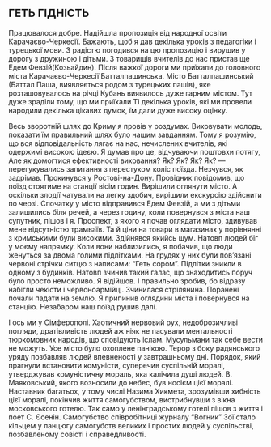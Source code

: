 ## ГЕТЬ ГІДНІСТЬ

Працювалося добре.
Надійшла пропозиція від народної освіти Карачаєво-Черкесії.
Бажають, щоб я дав декілька уроків з педагогіки і турецької мови.
З радістю погодився на цю пропозицію і вирушив у дорогу з дружиною і дітьми.
З товарищів вчителів до нас пристав ще Едем Февзій(Козьайдин).
Після важкої дороги ми приїхали до головного міста Карачаєво-Черкесії Батталпашинська.
Місто Батталпашинський (Баттал Паша, виявляється родом з турецьких пашів), яке розташовувалось на річці Кубань виявилось дуже гарним містом.
Тут дуже зраділи тому, що ми приїхали
Ті декілька уроків, які ми провели народили декілька цікавих думок, їм дали дуже високу оцінку.

Весь зворотній шлях до Криму я провів у роздумах.
Виховувати молодь, показати їм правильний шлях було нашим завданням.
Тому я розумію, що вся відповідальність лягає на нас, нечислених вчителів, які одержимі високою ідеєю.
Я думав про це, відчуваючи поштовхи потягу,
Але як домогтися ефективності виховання?
Як?
Як?
Як?
Як? — перегукувались запитання з перестуком коліс поїзда.
Незчувся, як задрімав.
Прокинувся у Ростові-на-Дону.
Провідник повідомив, що поїзд стоятиме на станції вісім годин.
Вирішили оглянути місто.
А оскільки злодії чатували на легку здобич, вирішили екскурсію здійснити по черзі.
Спочатку у місто відправився Едем Февзій, а ми з дітьми залишились біля речей, а через годину, коли повернувся з міста наш супутник, пішов і я.
Проспект, з якого я почав оглядати місто, здивував мене відсутністю трамваїв.
Та й ціни на товари в магазинах у порівнянні з кримськими були високими.
Здійнявся якийсь шум.
Натовп людей біг у моєму напрямку.
Коли вони наблизились, я побачив, що люди женуться за двома голими підлітками.
На грудях у них були пов’язані червоні стрічки ситцю з написами: “Геть сором”. Підлітки зникли в одному з будинків.
Натовп зчинив такий галас, що знаходитись поруч було просто неможливо.
Я відійшов.
І правильно зробив, бо відразу набігли чекісти і червоноармійці.
Зчинилася стрілянина.
Поранені почали падати на землю.
Я припинив оглядини міста і повернувся на станцію.
Незабаром наш поїзд рушив далі.

І ось ми у Сімферополі.
Хаотичний нервовий рух, недоброзичливі погляди, дратівливість людей аж ніяк не пасували ментальності тюркомовних народів, що сповідують іслам.
Мусульмани так себе вести не можуть.
Усе місто було охоплене панікою.
Терор з боку радянського уряду позбавляв людей впевненості у завтрашньому дні.
Порядок, який прагнули встановити комуністи, суперечив суспільній моралі, утверджував комуністичну мораль, яка калічила душі людей.
В. Маяковський, якого возносили до небес, був носієм цієї моралі.
Наставник багатьох, у тому числі Назима Хикмета, зрозумівши хибність цієї моралі, покінчив життя самогубством, вистрибнувши з вікна московського готелю.
Так само у ленінградському готелі пішов з життя і поет С.
Єсенін.
Самогубство співробітниці журналу “Вогник” Зої стало кільцем у ланцюгу самогубств великих і простих людей у суспільстві, позбавленому совісті і справедливості.
